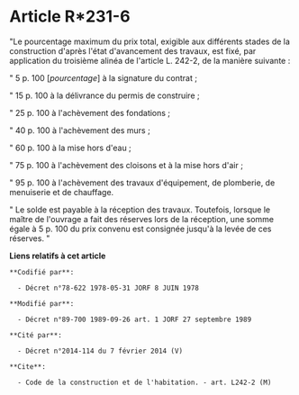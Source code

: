# Article R*231-6

"Le pourcentage maximum du prix total, exigible aux différents stades de la construction d'après l'état d'avancement des
travaux, est fixé, par application du troisième alinéa de l'article L. 242-2, de la manière suivante :

"  5 p. 100 [*pourcentage*] à la signature du contrat ;

" 15 p. 100 à la délivrance du permis de construire ;

" 25 p. 100 à l'achèvement des fondations ;

" 40 p. 100 à l'achèvement des murs ;

" 60 p. 100 à la mise hors d'eau ;

" 75 p. 100 à l'achèvement des cloisons et à la mise hors d'air ;

" 95 p. 100 à l'achèvement des travaux d'équipement, de plomberie, de menuiserie et de chauffage.

" Le solde est payable à la réception des travaux. Toutefois, lorsque le maître de l'ouvrage a fait des réserves lors de la
réception, une somme égale à 5 p. 100 du prix convenu est consignée jusqu'à la levée de ces réserves. "

**Liens relatifs à cet article**

	**Codifié par**:

	  - Décret n°78-622 1978-05-31 JORF 8 JUIN 1978

	**Modifié par**:

	  - Décret n°89-700 1989-09-26 art. 1 JORF 27 septembre 1989

	**Cité par**:

	  - Décret n°2014-114 du 7 février 2014 (V)

	**Cite**:

	  - Code de la construction et de l'habitation. - art. L242-2 (M)

